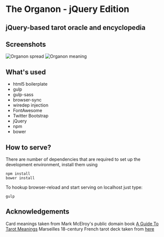 # The Organon - jQuery Edition

## jQuery-based tarot oracle and encyclopedia

## Screenshots
![Organon spread](https://raw.githubusercontent.com/dnets/organon-js/master/img/small/screenshot-main.jpg)
![Organon meaning](https://raw.githubusercontent.com/dnets/organon-js/master/img/small/screenshot-meaning.jpg)

## What's used

* html5 boilerplate
* gulp
* gulp-sass
* browser-sync
* wiredep injection
* FontAwesome
* Twitter Bootstrap
* jQuery
* npm
* bower

## How to serve?

There are number of dependencies that are required to set up the development environment, install them using

```
npm install
bower install
```

To hookup browser-reload and start serving on localhost just type:

```
gulp
```

## Acknowledgements

Card meanings taken from Mark McElroy's public domain book [A Guide To Tarot Meanings](http://www.madebymark.com/) 
Marseilles 18-century French tarot deck taken from [here](http://www.wischik.com/lu/tarot/)
